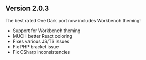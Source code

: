 ## Version 2.0.3

The best rated One Dark port now includes Workbench theming!

* Support for Workbench theming
* MUCH better React coloring
* Fixes various JS/TS issues
* Fix PHP bracket issue
* Fix CSharp inconsistencies

